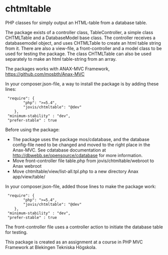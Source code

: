 # chtmltable
PHP classes for simply output an HTML-table from a database table.

The package exists of a controller class, TableController, a simple class CHTMLTable and a DatabaseModel base class. 
The controller receives a databasemodel object, 
and uses CHTMLTable to create an html table string from it. There are also a view-file, 
a front-controller and a model class to be used for testing the package. 
The class CHTMLTable can also be used separately to make an html table-string from an array.   

The packages works with ANAX-MVC Framework, https://github.com/mosbth/Anax-MVC

In your composer.json-file, a way to install the package is by adding these lines:

```
 "require": {
        "php": ">=5.4",
        "jovis/chtmltable": "@dev"
    },
 "minimum-stability" : "dev",
 "prefer-stable" : true
```

Before using the package:
* The package uses the package mos/cdatabase, and the database config-file need to be changed and
moved to the right place in the Anax-MVC. See cdatabase documentation at 
http://dbwebb.se/opensource/cdatabase for more information.
* Move front-controller file table.php from jovis/chtmltable/webroot to Anax webroot
* Move chtmltable/view/list-all.tpl.php to a new directory Anax app/view/table/

In your composer.json-file, added those lines to make the package work:

```
 "require": {
        "php": ">=5.4",
        "jovis/chtmltable": "@dev"
    },
 "minimum-stability" : "dev",
 "prefer-stable" : true
```

The front-controller file uses a controller action to initiate the database table for testing.

This package is created as an assignment at a course in PHP MVC Framework at Blekingen Tekniska Högskola.
